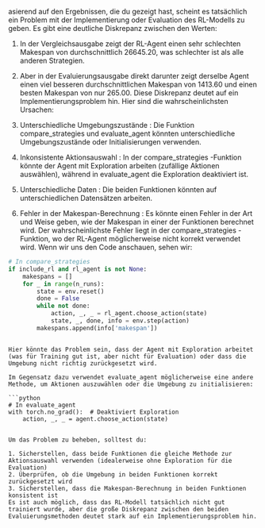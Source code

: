 asierend auf den Ergebnissen, die du gezeigt hast, scheint es tatsächlich ein Problem mit der Implementierung oder Evaluation des RL-Modells zu geben. Es gibt eine deutliche Diskrepanz zwischen den Werten:

1. In der Vergleichsausgabe zeigt der RL-Agent einen sehr schlechten Makespan von durchschnittlich 26645.20, was schlechter ist als alle anderen Strategien.
2. Aber in der Evaluierungsausgabe direkt darunter zeigt derselbe Agent einen viel besseren durchschnittlichen Makespan von 1413.60 und einen besten Makespan von nur 265.00.
Diese Diskrepanz deutet auf ein Implementierungsproblem hin. Hier sind die wahrscheinlichsten Ursachen:

1. Unterschiedliche Umgebungszustände : Die Funktion compare_strategies und evaluate_agent könnten unterschiedliche Umgebungszustände oder Initialisierungen verwenden.
2. Inkonsistente Aktionsauswahl : In der compare_strategies -Funktion könnte der Agent mit Exploration arbeiten (zufällige Aktionen auswählen), während in evaluate_agent die Exploration deaktiviert ist.
3. Unterschiedliche Daten : Die beiden Funktionen könnten auf unterschiedlichen Datensätzen arbeiten.
4. Fehler in der Makespan-Berechnung : Es könnte einen Fehler in der Art und Weise geben, wie der Makespan in einer der Funktionen berechnet wird.
Der wahrscheinlichste Fehler liegt in der compare_strategies -Funktion, wo der RL-Agent möglicherweise nicht korrekt verwendet wird. Wenn wir uns den Code anschauen, sehen wir:

```python
# In compare_strategies
if include_rl and rl_agent is not None:
    makespans = []
    for _ in range(n_runs):
        state = env.reset()
        done = False
        while not done:
            action, _, _ = rl_agent.choose_action(state)
            state, _, done, info = env.step(action)
        makespans.append(info['makespan'])
 ```
```

Hier könnte das Problem sein, dass der Agent mit Exploration arbeitet (was für Training gut ist, aber nicht für Evaluation) oder dass die Umgebung nicht richtig zurückgesetzt wird.

Im Gegensatz dazu verwendet evaluate_agent möglicherweise eine andere Methode, um Aktionen auszuwählen oder die Umgebung zu initialisieren:

```python
# In evaluate_agent
with torch.no_grad():  # Deaktiviert Exploration
    action, _, _ = agent.choose_action(state)
 ```
```

Um das Problem zu beheben, solltest du:

1. Sicherstellen, dass beide Funktionen die gleiche Methode zur Aktionsauswahl verwenden (idealerweise ohne Exploration für die Evaluation)
2. Überprüfen, ob die Umgebung in beiden Funktionen korrekt zurückgesetzt wird
3. Sicherstellen, dass die Makespan-Berechnung in beiden Funktionen konsistent ist
Es ist auch möglich, dass das RL-Modell tatsächlich nicht gut trainiert wurde, aber die große Diskrepanz zwischen den beiden Evaluierungsmethoden deutet stark auf ein Implementierungsproblem hin.